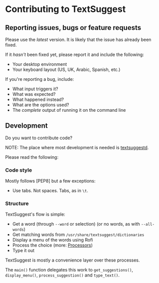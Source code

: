 # Contributing to TextSuggest

## Reporting issues, bugs or feature requests

Please use the *latest* version. It is likely that the issue has already been fixed.

If it *hasn't* been fixed yet, please report it and include the following:

- Your desktop environment
- Your keyboard layout (US, UK, Arabic, Spanish, etc.)

If you're reporting a bug, include:

- What input triggers it?
- What was expected?
- What happened instead?
- What are the options used?
- The *complete* output of running it on the command line

## Development

Do you want to contribute code?

NOTE: The place where most development is needed is [textsuggestd](https://github.com/bharadwaj-raju/TextSuggest#textsuggestd).

Please read the following:

### Code style

Mostly follows [PEP8] but a few exceptions:

- Use tabs. Not spaces. Tabs, as in `\t`.


### Structure

TextSuggest's flow is simple:

- Get a word (through `--word` or selection) (or no words, as with `--all-words`)
- Get matching words from `/usr/share/textsuggest/dictionaries`
- Display a menu of the words using Rofi
- Process the choice (more: [Processors](https://github.com/bharadwaj-raju/TextSuggest#extensions))
- Type it out

TextSuggest is mostly a convenience layer over these processes.

The `main()` function delegates this work to `get_suggestions()`, `display_menu()`, `process_suggestion()` and `type_text()`.
